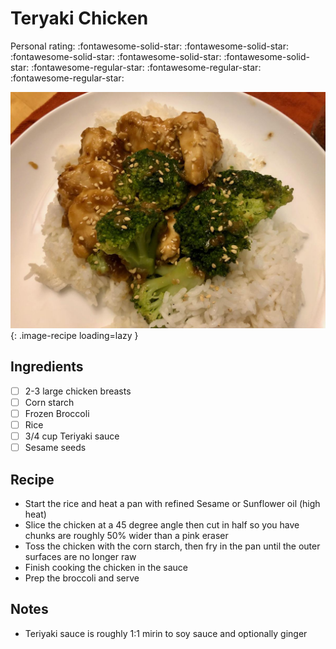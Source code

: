 # Teryaki Chicken

<!-- {cts} rating=2; (User can specify rating on scale of 1-5) -->

Personal rating: :fontawesome-solid-star: :fontawesome-solid-star: :fontawesome-solid-star: :fontawesome-solid-star: :fontawesome-solid-star: :fontawesome-regular-star: :fontawesome-regular-star: :fontawesome-regular-star:

<!-- {cte} -->

<!-- {cts} name_image=teryaki_chicken.jpeg; (User can specify image name) -->

![teryaki_chicken.jpeg](./teryaki_chicken.jpeg){: .image-recipe loading=lazy }

<!-- {cte} -->

## Ingredients

- [ ] 2-3 large chicken breasts
- [ ] Corn starch
- [ ] Frozen Broccoli
- [ ] Rice
- [ ] 3/4 cup Teriyaki sauce
- [ ] Sesame seeds

## Recipe

- Start the rice and heat a pan with refined Sesame or Sunflower oil (high heat)
- Slice the chicken at a 45 degree angle then cut in half so you have chunks are roughly 50% wider than a pink eraser
- Toss the chicken with the corn starch, then fry in the pan until the outer surfaces are no longer raw
- Finish cooking the chicken in the sauce
- Prep the broccoli and serve

## Notes

- Teriyaki sauce is roughly 1:1 mirin to soy sauce and optionally ginger
